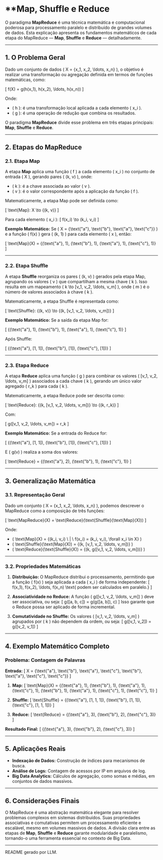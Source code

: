 # **Map, Shuffle e Reduce

O paradigma **MapReduce** é uma técnica matemática e computacional poderosa para processamento paralelo e distribuído de grandes volumes de dados. Esta explicação apresenta os fundamentos matemáticos de cada etapa do MapReduce — **Map**, **Shuffle** e **Reduce** — detalhadamente.

---

## **1. O Problema Geral**

Dado um conjunto de dados \( X = \{x_1, x_2, \ldots, x_n\} \), o objetivo é realizar uma transformação ou agregação definida em termos de funções matemáticas, como:

\[
f(X) = g(h(x_1), h(x_2), \ldots, h(x_n))
\]

Onde:
- \( h \): é uma transformação local aplicada a cada elemento \( x_i \).
- \( g \): é uma operação de redução que combina os resultados.

O paradigma **MapReduce** divide esse problema em três etapas principais: **Map**, **Shuffle** e **Reduce**.

---

## **2. Etapas do MapReduce**

### **2.1. Etapa Map**

A etapa **Map** aplica uma função \( f \) a cada elemento \( x_i \) no conjunto de entrada \( X \), gerando pares \( (k, v) \), onde:
- \( k \): é a chave associada ao valor \( v \).
- \( v \): é o valor correspondente após a aplicação da função \( f \).

Matematicamente, a etapa Map pode ser definida como:

\[
\text{Map}: X \to \{(k, v)\}
\]

Para cada elemento \( x_i \):
\[
f(x_i) \to (k_i, v_i)
\]

**Exemplo Matemático:**
Se \( X = \{\text{"a"}, \text{"b"}, \text{"a"}, \text{"c"}\} \) e a função \( f(x) \) gera \( (k, 1) \) para cada elemento \( x \), então:

\[
\text{Map}(X) = \{(\text{"a"}, 1), (\text{"b"}, 1), (\text{"a"}, 1), (\text{"c"}, 1)\}
\]

---

### **2.2. Etapa Shuffle**

A etapa **Shuffle** reorganiza os pares \( (k, v) \) gerados pela etapa Map, agrupando os valores \( v \) que compartilham a mesma chave \( k \). Isso resulta em um mapeamento \( k \to [v_1, v_2, \ldots, v_m] \), onde \( m \) é o número de valores associados à chave \( k \).

Matematicamente, a etapa Shuffle é representada como:

\[
\text{Shuffle}: \{(k, v)\} \to \{(k, [v_1, v_2, \ldots, v_m])\}
\]

**Exemplo Matemático:**
Se a saída da etapa Map for:

\[
\{(\text{"a"}, 1), (\text{"b"}, 1), (\text{"a"}, 1), (\text{"c"}, 1)\}
\]

Após Shuffle:

\[
\{(\text{"a"}, [1, 1]), (\text{"b"}, [1]), (\text{"c"}, [1])\}
\]

---

### **2.3. Etapa Reduce**

A etapa **Reduce** aplica uma função \( g \) para combinar os valores \( [v_1, v_2, \ldots, v_m] \) associados a cada chave \( k \), gerando um único valor agregado \( r_k \) para cada \( k \).

Matematicamente, a etapa Reduce pode ser descrita como:

\[
\text{Reduce}: \{(k, [v_1, v_2, \ldots, v_m])\} \to \{(k, r_k)\}
\]

Com:

\[
g([v_1, v_2, \ldots, v_m]) = r_k
\]

**Exemplo Matemático:**
Se a entrada do Reduce for:

\[
\{(\text{"a"}, [1, 1]), (\text{"b"}, [1]), (\text{"c"}, [1])\}
\]

E \( g(v) \) realiza a soma dos valores:

\[
\text{Reduce} = \{(\text{"a"}, 2), (\text{"b"}, 1), (\text{"c"}, 1)\}
\]

---

## **3. Generalização Matemática**

### **3.1. Representação Geral**

Dado um conjunto \( X = \{x_1, x_2, \ldots, x_n\} \), podemos descrever o MapReduce como a composição de três funções:

\[
\text{MapReduce}(X) = \text{Reduce}(\text{Shuffle}(\text{Map}(X)))
\]

Onde:
- \( \text{Map}(X) = \{(k_i, v_i) \ | \ f(x_i) = (k_i, v_i), \forall x_i \in X\} \)
- \( \text{Shuffle}(\text{Map}(X)) = \{(k, [v_1, v_2, \ldots, v_m])\} \)
- \( \text{Reduce}(\text{Shuffle}(X)) = \{(k, g([v_1, v_2, \ldots, v_m]))\} \)

---

### **3.2. Propriedades Matemáticas**

1. **Distribuição:**
   O MapReduce distribui o processamento, permitindo que a função \( f(x) \) seja aplicada a cada \( x_i \) de forma independente:
   \[
   f(x_1), f(x_2), \ldots, f(x_n) \text{ podem ser calculados em paralelo.}
   \]

2. **Associatividade no Reduce:**
   A função \( g([v_1, v_2, \ldots, v_m]) \) deve ser associativa, ou seja:
   \[
   g([a, b, c]) = g(g([a, b]), c)
   \]
   Isso garante que o Reduce possa ser aplicado de forma incremental.

3. **Comutatividade no Shuffle:**
   Os valores \( [v_1, v_2, \ldots, v_m] \) agrupados por \( k \) não dependem da ordem, ou seja:
   \[
   g([v_1, v_2]) = g([v_2, v_1])
   \]

---

## **4. Exemplo Matemático Completo**

### **Problema: Contagem de Palavras**

**Entrada:**
\[
X = \{\text{"a"}, \text{"b"}, \text{"a"}, \text{"c"}, \text{"b"}, \text{"a"}, \text{"c"}, \text{"c"}\}
\]

1. **Map:**
\[
\text{Map}(X) = \{(\text{"a"}, 1), (\text{"b"}, 1), (\text{"a"}, 1), (\text{"c"}, 1), (\text{"b"}, 1), (\text{"a"}, 1), (\text{"c"}, 1), (\text{"c"}, 1)\}
\]

2. **Shuffle:**
\[
\text{Shuffle} = \{(\text{"a"}, [1, 1, 1]), (\text{"b"}, [1, 1]), (\text{"c"}, [1, 1, 1])\}
\]

3. **Reduce:**
\[
\text{Reduce} = \{(\text{"a"}, 3), (\text{"b"}, 2), (\text{"c"}, 3)\}
\]

**Resultado Final:**
\[
\{(\text{"a"}, 3), (\text{"b"}, 2), (\text{"c"}, 3)\}
\]

---

## **5. Aplicações Reais**

- **Indexação de Dados:**
  Construção de índices para mecanismos de busca.
- **Análise de Logs:**
  Contagem de acessos por IP em arquivos de log.
- **Big Data Analytics:**
  Cálculos de agregação, como somas e médias, em conjuntos de dados massivos.

---

## **6. Considerações Finais**

O MapReduce é uma abstração matemática elegante para resolver problemas complexos em sistemas distribuídos. Suas propriedades associativas e comutativas permitem um processamento eficiente e escalável, mesmo em volumes massivos de dados. A divisão clara entre as etapas de **Map**, **Shuffle** e **Reduce** garante modularidade e paralelismo, tornando-o uma ferramenta essencial no contexto de Big Data.

---

README gerado por LLM.